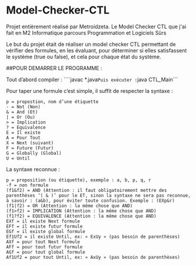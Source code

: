 # Model-Checker-CTL
Projet entièrement réalisé par Metroidzeta.
Le Model Checker CTL que j'ai fait en M2 Informatique parcours Programmation et Logiciels Sûrs

Le but du projet était de réaliser un model checker CTL permettant 
de vérifier des formules, en les évaluant, pour déterminer si elles 
satisfassent le système (true ou false), et cela pour chaque état du 
système.

##POUR DEMARRER LE PROGRAMME :

Tout d’abord compiler : ````javac *.java```
Puis exécuter : ```java CTL_Main```

Pour taper une formule c’est simple, il suffit de respecter la syntaxe :
```
p = propostion, nom d’une étiquette
- = Not (Non)
& = And (Et)
| = Or (Ou)
> = Implication
? = Equivalence
E = Il existe
A = Pour Tout
X = Next (suivant)
F = Future (Futur)
G = Globally (Global)
U = Until
```

La syntaxe reconnue :

```
p = proposition (ou étiquette), exemple : a, b, p, q, r
-f = non formule
(f1&f2) = AND (Attention : il faut obligatoirement mettre des 
parenthèses ‘( & )’ pour le ET, sinon la syntaxe ne sera pas reconnue, 
à savoir : (a&b), pour éviter toute confusion. Exemple : (EXp&r)
(f1|f2) = OR (Attention : la même chose que AND)
(f1>f2) = IMPLICATION (Attention : la même chose que AND)
(f1?f2) = EQUIVALENCE (Attention : la même chose que AND)
EXf = il existe Next formule
EFf = il existe futur formule
EGf = il existe global formule
Ef1Uf2 = il existe Until, ex: « ExUy » (pas besoin de parenthèses)
AXf = pour tout Next formule
AFf = pour tout futur formule
AGf = pour tout global formule
Af1Uf2 = pour tout Until, ex: « AxUy » (pas besoin de parenthèses)
```